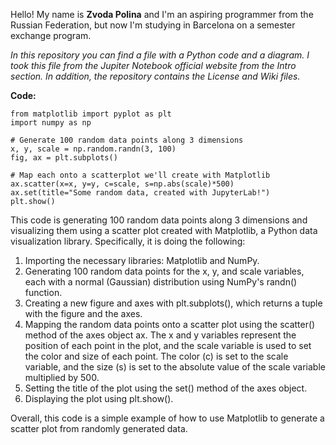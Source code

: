 Hello! My name is **Zvoda Polina** and I'm an aspiring programmer from the Russian Federation, but now I'm studying in Barcelona on a semester exchange program.

*In this repository you can find a file with a Python code and a diagram. I took this file from the Jupiter Notebook official website from the Intro section. In addition, the repository contains the License and Wiki files.*

**Code:**

    from matplotlib import pyplot as plt
    import numpy as np

    # Generate 100 random data points along 3 dimensions
    x, y, scale = np.random.randn(3, 100)
    fig, ax = plt.subplots()

    # Map each onto a scatterplot we'll create with Matplotlib
    ax.scatter(x=x, y=y, c=scale, s=np.abs(scale)*500)
    ax.set(title="Some random data, created with JupyterLab!")
    plt.show()
    
This code is generating 100 random data points along 3 dimensions and visualizing them using a scatter plot created with Matplotlib, a Python data visualization library. Specifically, it is doing the following:

1) Importing the necessary libraries: Matplotlib and NumPy.
2) Generating 100 random data points for the x, y, and scale variables, each with a normal (Gaussian) distribution using NumPy's randn() function.
3) Creating a new figure and axes with plt.subplots(), which returns a tuple with the figure and the axes.
4) Mapping the random data points onto a scatter plot using the scatter() method of the axes object ax. The x and y variables represent the position of each point in the plot, and the scale variable is used to set the color and size of each point. The color (c) is set to the scale variable, and the size (s) is set to the absolute value of the scale variable multiplied by 500.
5) Setting the title of the plot using the set() method of the axes object.
6) Displaying the plot using plt.show().

Overall, this code is a simple example of how to use Matplotlib to generate a scatter plot from randomly generated data.
